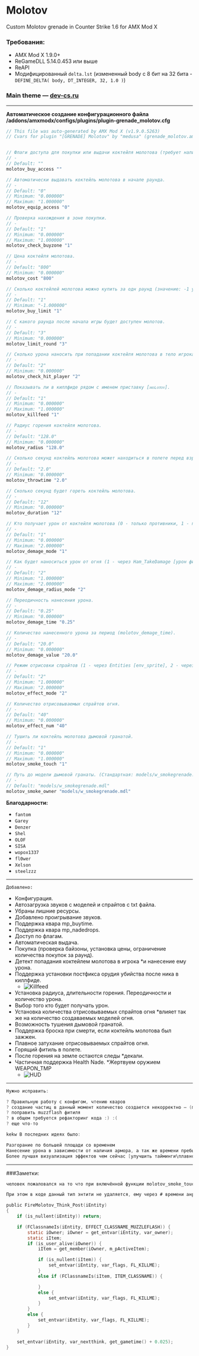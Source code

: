 # Molotov
Custom Molotov grenade in Counter Strike 1.6 for AMX Mod X

### Требования:
- AMX Mod X 1.9.0+
- ReGameDLL 5.14.0.453 или выше
- ReAPI
- Модифицированный `delta.lst` (измененный body с 8 бит на 32 бита - `DEFINE_DELTA( body, DT_INTEGER, 32, 1.0 )`)

### Main theme —  [dev-cs.ru](https://dev-cs.ru/resources/1160/ "[GRENADE] Molotov")

___
**Автоматическое создание конфигурационного файла /addons/amxmodx/configs/plugins/plugin-grenade_molotov.cfg**
```c
// This file was auto-generated by AMX Mod X (v1.9.0.5263)
// Cvars for plugin "[GRENADE] Molotov" by "medusa" (grenade_molotov.amxx, v1.0.2)


// Флаги доступа для покупки или выдачи коктейля молотова (требует наличия вписанных; "" - покупка доступна всем).
// -
// Default: ""
molotov_buy_access ""

// Автоматически выдавать коктейль молотова в начале раунда.
// -
// Default: "0"
// Minimum: "0.000000"
// Maximum: "1.000000"
molotov_equip_access "0"

// Проверка нахождения в зоне покупки.
// -
// Default: "1"
// Minimum: "0.000000"
// Maximum: "1.000000"
molotov_check_buyzone "1"

// Цена коктейля молотова.
// -
// Default: "800"
// Minimum: "0.000000"
molotov_cost "800"

// Сколько коктейлей молотова можно купить за одн раунд (значение: -1 убирает лимит).
// -
// Default: "1"
// Minimum: "-1.000000"
molotov_buy_limit "1"

// С какого раунда после начала игры будет доступен молотов.
// -
// Default: "3"
// Minimum: "0.000000"
molotov_limit_round "3"

// Сколько урона наносить при попадании коктейля молотова в тело игрока.
// -
// Default: "2"
// Minimum: "0.000000"
molotov_check_hit_player "2"

// Показывать ли в киллфиде рядом с именем приставку [ᴍᴏʟᴏᴛᴏᴠ].
// -
// Default: "1"
// Minimum: "0.000000"
// Maximum: "1.000000"
molotov_killfeed "1"

// Радиус горения коктейля молотова.
// -
// Default: "128.0"
// Minimum: "0.000000"
molotov_radius "128.0"

// Сколько секунд коктейль молотова может находиться в полете перед взрывом.
// -
// Default: "2.0"
// Minimum: "0.000000"
molotov_throwtime "2.0"

// Сколько секунд будет гореть коктейль молотова.
// -
// Default: "12"
// Minimum: "0.000000"
molotov_duration "12"

// Кто получает урон от коктейля молотова (0 - только противники, 1 - противники и игрок бросивший коктейль молотова, 2 - все игроки).
// -
// Default: "1"
// Minimum: "0.000000"
// Maximum: "2.000000"
molotov_demage_mode "1"

// Как будет наноситься урон от огня (1 - через Ham_TakeDamage [урон фиксированный в любой точке радиуса горения], 2 - через rg_dmg_radius [урон зависит от даль
// -
// Default: "2"
// Minimum: "1.000000"
// Maximum: "2.000000"
molotov_demage_radius_mode "2"

// Переодичность нанесения урона.
// -
// Default: "0.25"
// Minimum: "0.000000"
molotov_demage_time "0.25"

// Количество нанесенного урона за период (molotov_demage_time).
// -
// Default: "20.0"
// Minimum: "0.000000"
molotov_demage_value "20.0"

// Режим отрисовки спрайтов (1 - через Entities [env_sprite], 2 - через Temporary Entities [TE_SPRITE]).
// -
// Default: "2"
// Minimum: "1.000000"
// Maximum: "2.000000"
molotov_effect_mode "2"

// Количество отрисовываемых спрайтов огня.
// -
// Default: "40"
// Minimum: "0.000000"
molotov_effect_num "40"

// Тушить ли коктейль молотова дымовой гранатой.
// -
// Default: "1"
// Minimum: "0.000000"
// Maximum: "1.000000"
molotov_smoke_touch "1"

// Путь до модели дымовой гранаты. (Стандартная: models/w_smokegrenade.mdl).
// -
// Default: "models/w_smokegrenade.mdl"
molotov_smoke_owner "models/w_smokegrenade.mdl"
```

**Благодарности:**
- `fantom`
- `Garey`
- `Denzer`
- `Shel`
- `OLOF`
- `SISA`
- `wopox1337`
- `fl0wer`
- `Xelson`
- `steelzzz`
___

`Добавлено:`

- Конфигурация.
- Автозагрузка звуков с моделей и спрайтов с txt файла.
- Убраны лишние ресурсы.
- Добавлено проигрывание звуков.
- Поддержка квара mp_buytime.
- Поддержка квара mp_nadedrops.
- Доступ по флагам.
- Автоматическая выдача.
- Покупка (проверка байзоны, установка цены, ограничение количества покупок за раунд).
- Детект попадания коктейлем молотова в игрока *и нанесение ему урона.
- Поддержка установки постфикса орудия убийства после ника в киллфиде.
  - ![Killfeed](images/Killfeed.jpg)
- Установка радиуса, длительности горения. Переодичности и количество урона.
- Выбор того кто будет получать урон.
- Установка количества отрисовываемых спрайтов огня *влияет так же на количество создаваемых моделей огня.
- Возможность тушения дымовой гранатой.
- Поддержка броска при смерти, если коктейль молотова был зажжен.
- Плавное затухание отрисовываемых спрайтов огня.
- Горящий фитиль в полете.
- После горения на земле остаются следы *декали.
- Частичная поддержка Health Nade. *Жертвуем оружием WEAPON_TMP 
  - ![HUD](images/hud.jpg)
___
```c
Нужно исправить:

? Правильную работу с конфигом, чтению кваров 
? создание частиц в данный момент количество создается некорректно — (molotov_effect_mode & molotov_effect_num)
? поправить muzzflash фитиля
? в общем требуется рефакторинг кода :) :(
? еще что-то
```

```c
kekw В последних идеях было:

Разгорание по большей площади со временем
Нанесение урона в зависимости от наличия армора, а так же времени пребывания в радиусе горения.
Более лучшая визуализация эффектов чем сейчас [улучшить тайминги\плавности - появления\затухания, разброс частиц по осям, их размер, кучность, детализация, фреимрейт....]
```
___

###Заметки:

```c
человек пожаловался на то что при включённой функции molotov_smoke_touch (Тушить ли коктейль молотова дымовой гранатой) сервер через некоторое время уходит в повышенное потребление CPU вплоть до 99% при долгой игре на карте. Прямо указал что без этой функции всё нормально. Однако код модифицирован (не оригинал). В изначальном (твоём) варианте я вижу тип энтити CLASSNAME_SMOKE_TOUCHER который создаётся при условии что включён вышеупомянутый квар.

При этом в коде данный тип энтити не удаляется, ему через # времени анрегается touch (CleanUpMap или в хуке touch). Это точно нормальное поведение? Мне кажется эту энтити нужно удалять путём установки ей nextthink и SetThink(). Особо я не разбирался, мы внесли удаление как раз этим способом + в CleanUpMap вместо анрега touch() добавили удаление. Пока смотрим, вроде проблема с CPU ушла.
```

```c
public FireMolotov_Think_Post(iEntity)
{
    if (is_nullent(iEntity)) return;

    if (FClassnameIs(iEntity, EFFECT_CLASSNAME_MUZZLEFLASH)) {
        static iOwner; iOwner = get_entvar(iEntity, var_owner);
        static iItem;
        if (is_user_alive(iOwner)) {
            iItem = get_member(iOwner, m_pActiveItem);

            if (is_nullent(iItem)) {
                set_entvar(iEntity, var_flags, FL_KILLME);
            }
            else if (FClassnameIs(iItem, ITEM_CLASSNAME)) {

            }
            else {
                set_entvar(iEntity, var_flags, FL_KILLME);
            }
        }
        else {
            set_entvar(iEntity, var_flags, FL_KILLME);
        }
    }

    set_entvar(iEntity, var_nextthink, get_gametime() + 0.025);
}
```
